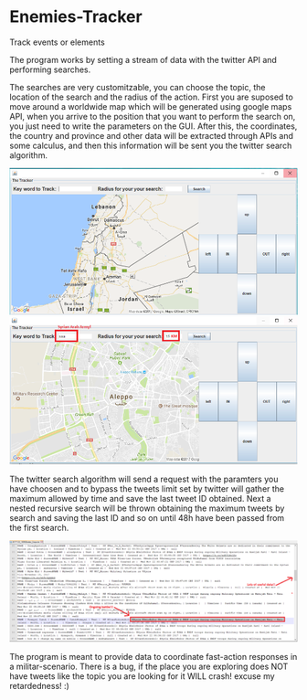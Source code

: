 # Enemies-Tracker
Track events or elements

The program works by setting a stream of data with the twitter API and performing searches.

The searches are very customitzable, you can choose the topic, the location of the search and the radius of the action. First you are suposed to move around a worldwide map which will be generated using google maps API, when you arrive to the position that you want to perform the search on, you just need to write the parameters on the GUI.
After this, the coordinates, the country and province and other data will be extracted through APIs and some calculus, and then this information will be sent you the twitter search algorithm.

![alt text](https://github.com/GuillemGarciaSabate/Enemies-Tracker/blob/master/1.PNG)
![alt text](https://github.com/GuillemGarciaSabate/Enemies-Tracker/blob/master/2.PNG)

The twitter search algorithm will send a request with the paramters you have choosen and to bypass the tweets limit set by twitter will gather the maximum allowed by time and save the last tweet ID obtained.
Next a nested recursive search will be thrown obtaining the maximum tweets by search and saving the last ID and so on until 48h have been passed from the first search.

![alt text](https://github.com/GuillemGarciaSabate/Enemies-Tracker/blob/master/3.PNG)

The program is meant to provide data to coordinate fast-action responses in a militar-scenario.
There is a bug, if the place you are exploring does NOT have tweets like the topic you are looking for it WILL crash! excuse my retardedness! :)
